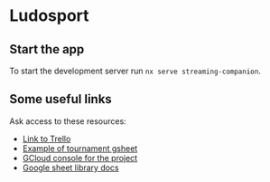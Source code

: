 # Ludosport


## Start the app

To start the development server run `nx serve streaming-companion`.

## Some useful links

Ask access to these resources:

- [Link to Trello](https://trello.com/b/5yql5Uql/ludosport)
- [Example of tournament gsheet](https://docs.google.com/spreadsheets/d/1WSziZtu7A-dnMk8gLMVhg3k3PGB9aZTsdE2vJLe6rIc/edit#gid=822723721)
- [GCloud console for the project](https://console.cloud.google.com/welcome?hl=it&project=ludosport-414716)
- [Google sheet library docs](https://theoephraim.github.io/node-google-spreadsheet/#/)
